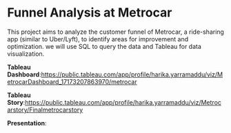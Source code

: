 # Funnel Analysis at Metrocar
This project aims to analyze the customer funnel of Metrocar, a ride-sharing app (similar to Uber/Lyft), to identify areas for improvement and optimization. we will use SQL to query the data and Tableau for data visualization.

  **Tableau Dashboard**:https://public.tableau.com/app/profile/harika.yarramaddu/viz/MetrocarDashboard_17173207863970/metrocar
   
  **Tableau Story**:https://public.tableau.com/app/profile/harika.yarramaddu/viz/Metrocarstory/Finalmetrocarstory

  **Presentation**:
